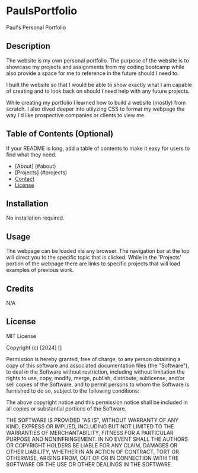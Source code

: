 # PaulsPortfolio
Paul's Personal Portfolio

## Description

The website is my own personal portfolio.  The purpose of the website is to showcase my projects and assignments from my coding bootcamp while also provide a space for me to reference in the future should I need to.

I built the website so that I would be able to show exactly what I am capable of creating and to look back on should I need help with any future projects.

While creating my portfolio I learned how to build a website (mostly) from scratch.  I also dived deeper into utilyzing CSS to format my webpage the way I'd like prospective companies or clients to view me.

## Table of Contents (Optional)

If your README is long, add a table of contents to make it easy for users to find what they need.

- [About] (#about)
- [Projects] (#projects)
- [Contact](#contact)
- [License](#license)

## Installation

No installation required.

## Usage

The webpage can be loaded via any browser.
The navigation bar at the top will direct you to the specific topic that is clicked.
While in the 'Projects' portion of the webpage there are links to specific projects that will load examples of previous work.

## Credits

N/A

## License

MIT License

Copyright (c) [2024] []

Permission is hereby granted, free of charge, to any person obtaining a copy of this software and associated documentation files (the "Software"), to deal in the Software without restriction, including without limitation the rights to use, copy, modify, merge, publish, distribute, sublicense, and/or sell copies of the Software, and to permit persons to whom the Software is furnished to do so, subject to the following conditions:

The above copyright notice and this permission notice shall be included in all copies or substantial portions of the Software.

THE SOFTWARE IS PROVIDED "AS IS", WITHOUT WARRANTY OF ANY KIND, EXPRESS OR IMPLIED, INCLUDING BUT NOT LIMITED TO THE WARRANTIES OF MERCHANTABILITY, FITNESS FOR A PARTICULAR PURPOSE AND NONINFRINGEMENT. IN NO EVENT SHALL THE AUTHORS OR COPYRIGHT HOLDERS BE LIABLE FOR ANY CLAIM, DAMAGES OR OTHER LIABILITY, WHETHER IN AN ACTION OF CONTRACT, TORT OR OTHERWISE, ARISING FROM, OUT OF OR IN CONNECTION WITH THE SOFTWARE OR THE USE OR OTHER DEALINGS IN THE SOFTWARE.

